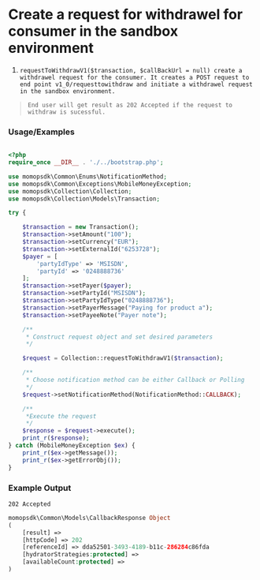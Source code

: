 # Create a request for withdrawel for consumer in the sandbox environment

1.	`requestToWithdrawV1($transaction, $callBackUrl = null) create a withdrawel request for the consumer. It creates a POST request to end point v1_0/requesttowithdraw and initiate a withdrawel request in the sandbox environment.`

> `End user will get result as 202 Accepted if the request to withdraw is sucessful.`

### Usage/Examples

```php

<?php
require_once __DIR__ . './../bootstrap.php';

use momopsdk\Common\Enums\NotificationMethod;
use momopsdk\Common\Exceptions\MobileMoneyException;
use momopsdk\Collection\Collection;
use momopsdk\Collection\Models\Transaction;

try {

    $transaction = new Transaction();
    $transaction->setAmount("100");
    $transaction->setCurrency("EUR");
    $transaction->setExternalId("6253728");
    $payer = [
        'partyIdType' => 'MSISDN',
        'partyId' => '0248888736'
    ];
    $transaction->setPayer($payer);
    $transaction->setPartyId("MSISDN");
    $transaction->setPartyIdType("0248888736");
    $transaction->setPayerMessage("Paying for product a");
    $transaction->setPayeeNote("Payer note");

    /**
     * Construct request object and set desired parameters
     */

    $request = Collection::requestToWithdrawV1($transaction);

    /**
     * Choose notification method can be either Callback or Polling
     */
    $request->setNotificationMethod(NotificationMethod::CALLBACK);

    /**
     *Execute the request
     */
    $response = $request->execute();
    print_r($response);
} catch (MobileMoneyException $ex) {
    print_r($ex->getMessage());
    print_r($ex->getErrorObj());
}

```
### Example Output
`202 Accepted`
```php
momopsdk\Common\Models\CallbackResponse Object
(
    [result] =>
    [httpCode] => 202
    [referenceId] => dda52501-3493-4189-b11c-286284c86fda
    [hydratorStrategies:protected] =>
    [availableCount:protected] =>
)

```
